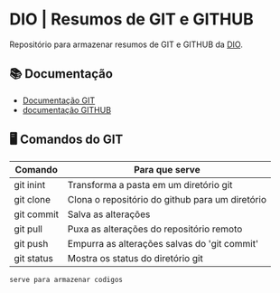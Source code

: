 
# DIO | Resumos de GIT e GITHUB

Repositório para armazenar resumos de GIT e GITHUB da [DIO](https://www.dio.me/).

## 📚 Documentação
- [Documentação GIT](https://git-scm.com/docs)
- [documentação GITHUB](https://docs.github.com/)

## 🖥 Comandos do GIT

| Comando | Para que serve |
|---------|----------------|
|git inint|Transforma a pasta em um diretório git|
|git clone|Clona o repositório do github para um diretório|
|git commit|Salva as alterações|
|git pull|Puxa as alterações do repositório remoto|
|git push|Empurra as alterações salvas do 'git commit'|
|git status|Mostra os status do diretório git|

```
serve para armazenar codigos
```